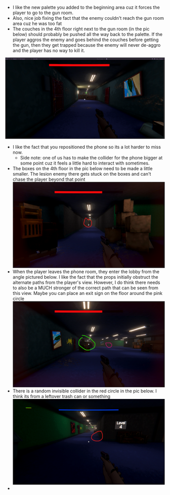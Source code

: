 - I like the new palette you added to the beginning area cuz it forces the player to go to the gun room.
- Also, nice job fixing the fact that the enemy couldn't reach the gun room area cuz he was too fat
- The couches in the 4th floor right next to the gun room (in the pic below) should probably be pushed all the way back to the palette. If the player aggros the enemy and goes behind the couches before getting the gun, then they get trapped because the enemy will never de-aggro and the player has no way to kill it.

![](<../_META/Attachments/Pasted image 20250118122046.png>)

- I like the fact that you repositioned the phone so its a lot harder to miss now.
	- Side note: one of us has to make the collider for the phone bigger at some point cuz it feels a little hard to interact with sometimes.
- The boxes on the 4th floor in the pic below need to be made a little smaller. The lesion enemy there gets stuck on the boxes and can't chase the player beyond that point
![](<../_META/Attachments/Pasted image 20250118123002.png>)
- When the player leaves the phone room, they enter the lobby from the angle pictured below. I like the fact that the props initially obstruct the alternate paths from the player's view. However, I do think there needs to also be a MUCH stronger of the correct path that can be seen from this view. Maybe you can place an exit sign on the floor around the pink circle
![](<../_META/Attachments/Pasted image 20250118124730.png>)
- There is a random invisible collider in the red circle in the pic below. I think its from a leftover trash can or something
![](<../_META/Attachments/Pasted image 20250118125043.png>)
-
